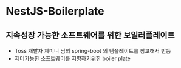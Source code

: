 # NestJS-Boilerplate

## 지속성장 가능한 소프트웨어를 위한 보일러플레이트

- Toss 개발자 제미니 님의 spring-boot 의 템플레이트를 참고해서 만듬
- 제어가능한 소프트웨어를 지향하기위한 boiler plate